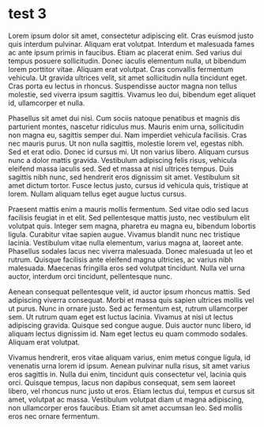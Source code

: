 # test 3
Lorem ipsum dolor sit amet, consectetur adipiscing elit. Cras euismod justo quis interdum pulvinar. Aliquam erat volutpat. Interdum et malesuada fames ac ante ipsum primis in faucibus. Etiam ac placerat enim. Sed varius dui tempus posuere sollicitudin. Donec iaculis elementum nulla, ut bibendum lorem porttitor vitae. Aliquam erat volutpat. Cras convallis fermentum vehicula. Ut gravida ultrices velit, sit amet sollicitudin nulla tincidunt eget. Cras porta eu lectus in rhoncus. Suspendisse auctor magna non tellus molestie, sed viverra ipsum sagittis. Vivamus leo dui, bibendum eget aliquet id, ullamcorper et nulla.

Phasellus sit amet dui nisi. Cum sociis natoque penatibus et magnis dis parturient montes, nascetur ridiculus mus. Mauris enim urna, sollicitudin non magna eu, sagittis semper dui. Nam imperdiet vehicula facilisis. Cras nec mauris purus. Ut non nulla sagittis, molestie lorem vel, egestas nibh. Sed et erat odio. Donec id cursus mi. Ut non varius libero. Aliquam cursus nunc a dolor mattis gravida. Vestibulum adipiscing felis risus, vehicula eleifend massa iaculis sed. Sed et massa at nisl ultrices tempus. Duis sagittis nibh nunc, sed hendrerit eros dignissim sit amet. Vestibulum sit amet dictum tortor. Fusce lectus justo, cursus id vehicula quis, tristique at lorem. Nullam aliquam tellus eget augue luctus cursus.

Praesent mattis enim a mauris mollis fermentum. Sed vitae odio sed lacus facilisis feugiat in et elit. Sed pellentesque mattis justo, nec vestibulum elit volutpat quis. Integer sem magna, pharetra eu magna eu, bibendum lobortis ligula. Curabitur vitae sapien augue. Vivamus blandit nunc nec tristique lacinia. Vestibulum vitae nulla elementum, varius magna at, laoreet ante. Phasellus sodales lacus nec viverra malesuada. Donec malesuada ut leo et rutrum. Quisque facilisis ante eleifend magna ultricies, ac varius nibh malesuada. Maecenas fringilla eros sed volutpat tincidunt. Nulla vel urna auctor, interdum orci tincidunt, pellentesque nunc.

Aenean consequat pellentesque velit, id auctor ipsum rhoncus mattis. Sed adipiscing viverra consequat. Morbi et massa quis sapien ultrices mollis vel ut purus. Nunc in ornare justo. Sed ac fermentum est, rutrum ullamcorper sem. Ut rutrum quam eget est luctus lacinia. Vivamus at nisi ut lectus adipiscing gravida. Quisque sed congue augue. Duis auctor nunc libero, id aliquam lectus dignissim id. Nam eget lectus eu quam commodo sodales. Aliquam erat volutpat.

Vivamus hendrerit, eros vitae aliquam varius, enim metus congue ligula, id venenatis urna lorem id ipsum. Aenean pulvinar nulla risus, sit amet varius eros sagittis in. Nulla dui enim, tincidunt quis consectetur vel, lacinia quis orci. Quisque tempus, lacus non dapibus consequat, sem sem laoreet libero, vel rhoncus nunc justo ut eros. Etiam lectus dui, tempus et cursus sit amet, volutpat ac massa. Vestibulum volutpat diam ut magna adipiscing, non ullamcorper eros faucibus. Etiam sit amet accumsan leo. Sed mollis eros nec ornare fermentum.
